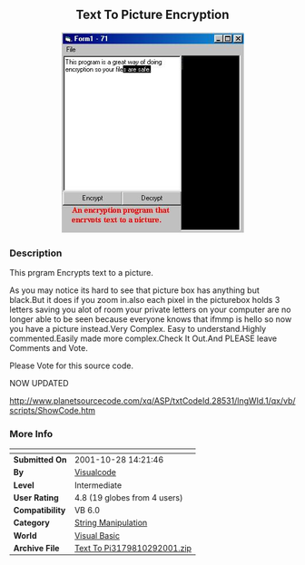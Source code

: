 ﻿<div align="center">

## Text To Picture Encryption

<img src="PIC200110291858336107.jpg">
</div>

### Description

This prgram Encrypts text to a picture.

As you may notice its hard to see that picture box has anything but black.But it does if you zoom in.also each pixel in the picturebox holds 3 letters saving you alot of room your private letters on your computer are no longer able to be seen because everyone knows that ifmmp is hello so now you have a picture instead.Very Complex. Easy to understand.Highly commented.Easily made more complex.Check It Out.And PLEASE leave Comments and Vote.

Please Vote for this source code.

NOW UPDATED

http://www.planetsourcecode.com/xq/ASP/txtCodeId.28531/lngWId.1/qx/vb/scripts/ShowCode.htm
 
### More Info
 


<span>             |<span>
---                |---
**Submitted On**   |2001-10-28 14:21:46
**By**             |[Visualcode](https://github.com/Planet-Source-Code/PSCIndex/blob/master/ByAuthor/visualcode.md)
**Level**          |Intermediate
**User Rating**    |4.8 (19 globes from 4 users)
**Compatibility**  |VB 6\.0
**Category**       |[String Manipulation](https://github.com/Planet-Source-Code/PSCIndex/blob/master/ByCategory/string-manipulation__1-5.md)
**World**          |[Visual Basic](https://github.com/Planet-Source-Code/PSCIndex/blob/master/ByWorld/visual-basic.md)
**Archive File**   |[Text To Pi3179810292001\.zip](https://github.com/Planet-Source-Code/visualcode-text-to-picture-encryption__1-28506/archive/master.zip)









